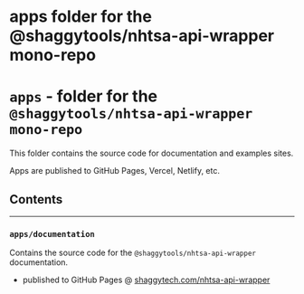 # apps folder for the @shaggytools/nhtsa-api-wrapper mono-repo

# `apps` - folder for the `@shaggytools/nhtsa-api-wrapper mono-repo`

This folder contains the source code for documentation and examples sites.

Apps are published to GitHub Pages, Vercel, Netlify, etc.

## Contents

---

### `apps/documentation`

Contains the source code for the `@shaggytools/nhtsa-api-wrapper` documentation.

- published to GitHub Pages @
  [shaggytech.com/nhtsa-api-wrapper](https://shaggytech.com/nhtsa-api-wrapper/)
